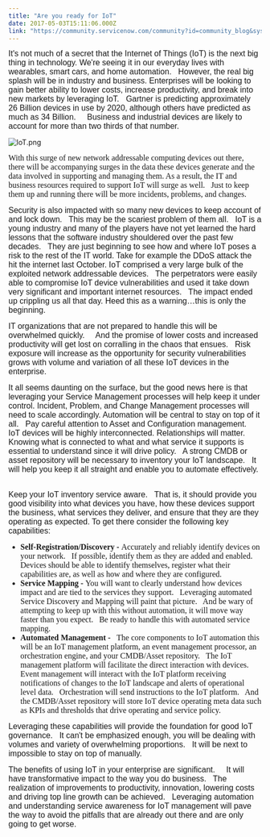 ```yaml
---
title: "Are you ready for IoT"
date: 2017-05-03T15:11:06.000Z
link: "https://community.servicenow.com/community?id=community_blog&sys_id=c57c22e1dbd0dbc01dcaf3231f96199c"
---
```

<p><span style="font-family: calibri, verdana, arial, sans-serif; font-size: 12pt;">It's not much of a secret that the Internet of Things (IoT) is the next big thing in technology. We're seeing it in our everyday lives with wearables, smart cars, and home automation.   However, the real big splash will be in industry and business. Enterprises will be looking to gain better ability to lower costs, increase productivity, and break into new markets by leveraging IoT.   Gartner is predicting approximately 26 Billion devices in use by 2020, although others have predicted as much as 34 Billion.     Business and industrial devices are likely to account for more than two thirds of that number.</span></p><p><img   alt="IoT.png" class="image-1 jive-image" src="1e86abf9db5493041dcaf3231f961998.iix" style="height: auto;"/></p><p><span style="font-size: 12.0pt; font-family: Calibri;">With this surge of new network addressable computing devices out there, there will be accompanying surges in the data these devices generate and the data involved in supporting and managing them. As a result, the IT and business resources required to support IoT will surge as well.   Just to keep them up and running there will be more incidents, problems, and changes.</span></p><p></p><p><span style="font-family: calibri, verdana, arial, sans-serif; font-size: 12pt;">Security is also impacted with so many new devices to keep account of and lock down.   This may be the scariest problem of them all.   IoT is a young industry and many of the players have not yet learned the hard lessons that the software industry shouldered over the past few decades.   They are just beginning to see how and where IoT poses a risk to the rest of the IT world. Take for example the DDoS attack the hit the internet last October. IoT comprised a very large bulk of the exploited network addressable devices.   The perpetrators were easily able to compromise IoT device vulnerabilities and used it take down very significant and important internet resources.   The impact ended up crippling us all that day. Heed this as a warning…this is only the beginning. </span></p><p></p><p><span style="font-family: calibri, verdana, arial, sans-serif; font-size: 12pt;">IT organizations that are not prepared to handle this will be overwhelmed quickly.     And the promise of lower costs and increased productivity will get lost on corralling in the chaos that ensues.   Risk exposure will increase as the opportunity for security vulnerabilities grows with volume and variation of all these IoT devices in the enterprise.</span></p><p></p><p><span style="font-family: calibri, verdana, arial, sans-serif; font-size: 12pt;">It all seems daunting on the surface, but the good news here is that leveraging your Service Management processes will help keep it under control. Incident, Problem, and Change Management processes will need to scale accordingly. Automation will be central to stay on top of it all.   Pay careful attention to Asset and Configuration management.     IoT devices will be highly interconnected. Relationships will matter.   Knowing what is connected to what and what service it supports is essential to understand since it will drive policy.   A strong CMDB or asset repository will be necessary to inventory your IoT landscape.   It will help you keep it all straight and enable you to automate effectively.   </span></p><p></p><p><span style="font-family: calibri, verdana, arial, sans-serif; font-size: 12pt;">Keep your IoT inventory service aware.   That is, it should provide you good visibility into what devices you have, how these devices support the business, what services they deliver, and ensure that they are they operating as expected. To get there consider the following key capabilities:</span></p><ul style="list-style-type: disc;"><li><span style="font-size: 12.0pt; font-family: Calibri;"><strong>Self-Registration/Discovery - </strong></span><span style="font-size: 12.0pt; font-family: Calibri;">Accurately and reliably identify devices on your network.   If possible, identify them as they are added and enabled. Devices should be able to identify themselves, register what their capabilities are, as well as how and where they are configured.</span></li><li><span style="font-size: 12.0pt; font-family: Calibri;"> <span style="font-size: 12.0pt; font-family: Calibri;"><strong>Service Mapping - </strong></span></span><span style="font-size: 12.0pt; font-family: Calibri;">You will want to clearly understand how devices impact and are tied to the services they support.   Leveraging automated Service Discovery and Mapping will paint that picture.   And be wary of attempting to keep up with this without automation, it will move way faster than you expect.   Be ready to handle this with automated service mapping.</span></li><li><span style="font-size: 12.0pt; font-family: Calibri;"><strong>Automated Management -   </strong></span><span style="font-size: 12.0pt; font-family: Calibri;">The core components to IoT automation this will be an IoT management platform, an event management processor, an orchestration engine, and your CMDB/Asset repository.   </span><span style="font-size: 12.0pt; font-family: Calibri;">The IoT management platform will facilitate the direct interaction with devices.   Event management will interact with the IoT platform receiving notifications of changes to the IoT landscape and alerts of operational level data.   Orchestration will send instructions to the IoT platform.   And the CMDB/Asset repository will store IoT device operating meta data such as KPIs and thresholds that drive operating and service policy.   </span></li></ul><p></p><p><span style="font-family: calibri, verdana, arial, sans-serif; font-size: 12pt;">Leveraging these capabilities will provide the foundation for good IoT governance.   It can't be emphasized enough, you will be dealing with volumes and variety of overwhelming proportions.   It will be next to impossible to stay on top of manually. </span></p><p></p><p><span style="font-family: calibri, verdana, arial, sans-serif; font-size: 12pt;">The benefits of using IoT in your enterprise are significant.     It will have transformative impact to the way you do business.   The realization of improvements to productivity, innovation, lowering costs and driving top line growth can be achieved.   Leveraging automation and understanding service awareness for IoT management will pave the way to avoid the pitfalls that are already out there and are only going to get worse.   </span></p>